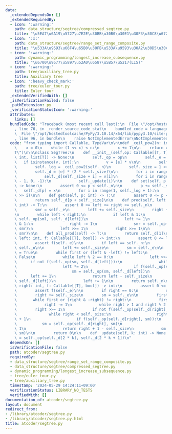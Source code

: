 ```yaml
---
data:
  _extendedDependsOn: []
  _extendedRequiredBy:
  - icon: ':warning:'
    path: data_structure/segtree/compressed_segtree.py
    title: "\u5EA7\u6A19\u5727\u7E2E\u30BB\u30B0\u30E1\u30F3\u30C8\u6728"
  - icon: ':x:'
    path: data_structure/segtree/range_set_range_composite.py
    title: "\u533A\u9593\u66F4\u65B0\u30FB\u533A\u9593\u30A2\u30D5\u30A3\u30F3"
  - icon: ':warning:'
    path: dynamic_programming/longest_increase_subsequence.py
    title: "\u6700\u9577\u5897\u52A0\u6587\u5B57\u5217(LIS)"
  - icon: ':warning:'
    path: tree/auxiliary_tree.py
    title: Auxiliary tree
  - icon: ':heavy_check_mark:'
    path: tree/euler_tour.py
    title: Euler tour
  _extendedVerifiedWith: []
  _isVerificationFailed: false
  _pathExtension: py
  _verificationStatusIcon: ':warning:'
  attributes:
    links: []
  bundledCode: "Traceback (most recent call last):\n  File \"/opt/hostedtoolcache/PyPy/3.10.14/x64/lib/pypy3.10/site-packages/onlinejudge_verify/documentation/build.py\"\
    , line 76, in _render_source_code_stat\n    bundled_code = language.bundle(\n\
    \  File \"/opt/hostedtoolcache/PyPy/3.10.14/x64/lib/pypy3.10/site-packages/onlinejudge_verify/languages/python.py\"\
    , line 96, in bundle\n    raise NotImplementedError\nNotImplementedError\n"
  code: "from typing import Callable, TypeVar\n\n\ndef _ceil_pow2(n: int) -> int:\n\
    \    x = 0\n    while (1 << x) < n:\n        x += 1\n\n    return x\n\n\nT = TypeVar(\"\
    T\")\n\n\nclass SegTree:\n    def __init__(self,op: Callable[[T, T], T],e: T,v:\
    \ int, list[T]) -> None:\n        self._op = op\n        self._e = e\n\n     \
    \   if isinstance(v, int):\n            v = [e] * v\n\n        self._n = len(v)\n\
    \        self._log = _ceil_pow2(self._n)\n        self._size = 1 << self._log\n\
    \        self._d = [e] * (2 * self._size)\n\n        for i in range(self._n):\n\
    \            self._d[self._size + i] = v[i]\n        for i in range(self._size\
    \ - 1, 0, -1):\n            self._update(i)\n\n    def set(self, p: int, x: T)\
    \ -> None:\n        assert 0 <= p < self._n\n\n        p += self._size\n     \
    \   self._d[p] = x\n        for i in range(1, self._log + 1):\n            self._update(p\
    \ >> i)\n\n    def get(self, p: int) -> T:\n        assert 0 <= p < self._n\n\n\
    \        return self._d[p + self._size]\n\n    def prod(self, left: int, right:\
    \ int) -> T:\n        assert 0 <= left <= right <= self._n\n        sml = self._e\n\
    \        smr = self._e\n        left += self._size\n        right += self._size\n\
    \n        while left < right:\n            if left & 1:\n                sml =\
    \ self._op(sml, self._d[left])\n                left += 1\n            if right\
    \ & 1:\n                right -= 1\n                smr = self._op(self._d[right],\
    \ smr)\n            left >>= 1\n            right >>= 1\n\n        return self._op(sml,\
    \ smr)\n\n    def all_prod(self) -> T:\n        return self._d[1]\n\n    def max_right(self,\
    \ left: int, f: Callable[[T], bool]) -> int:\n        assert 0 <= left <= self._n\n\
    \        assert f(self._e)\n\n        if left == self._n:\n            return\
    \ self._n\n\n        left += self._size\n        sm = self._e\n\n        first\
    \ = True\n        while first or (left & -left) != left:\n            first =\
    \ False\n            while left % 2 == 0:\n                left >>= 1\n      \
    \      if not f(self._op(sm, self._d[left])):\n                while left < self._size:\n\
    \                    left *= 2\n                    if f(self._op(sm, self._d[left])):\n\
    \                        sm = self._op(sm, self._d[left])\n                  \
    \      left += 1\n                return left - self._size\n            sm = self._op(sm,\
    \ self._d[left])\n            left += 1\n\n        return self._n\n\n    def min_left(self,\
    \ right: int, f: Callable[[T], bool]) -> int:\n        assert 0 <= right <= self._n\n\
    \        assert f(self._e)\n\n        if right == 0:\n            return 0\n\n\
    \        right += self._size\n        sm = self._e\n\n        first = True\n \
    \       while first or (right & -right) != right:\n            first = False\n\
    \            right -= 1\n            while right > 1 and right % 2:\n        \
    \        right >>= 1\n            if not f(self._op(self._d[right], sm)):\n  \
    \              while right < self._size:\n                    right = 2 * right\
    \ + 1\n                    if f(self._op(self._d[right], sm)):\n             \
    \           sm = self._op(self._d[right], sm)\n                        right -=\
    \ 1\n                return right + 1 - self._size\n            sm = self._op(self._d[right],\
    \ sm)\n\n        return 0\n\n    def _update(self, k: int) -> None:\n        self._d[k]\
    \ = self._op(self._d[2 * k], self._d[2 * k + 1])\n"
  dependsOn: []
  isVerificationFile: false
  path: atcoder/segtree.py
  requiredBy:
  - data_structure/segtree/range_set_range_composite.py
  - data_structure/segtree/compressed_segtree.py
  - dynamic_programming/longest_increase_subsequence.py
  - tree/euler_tour.py
  - tree/auxiliary_tree.py
  timestamp: '2024-05-29 14:24:11+09:00'
  verificationStatus: LIBRARY_NO_TESTS
  verifiedWith: []
documentation_of: atcoder/segtree.py
layout: document
redirect_from:
- /library/atcoder/segtree.py
- /library/atcoder/segtree.py.html
title: atcoder/segtree.py
---
```

